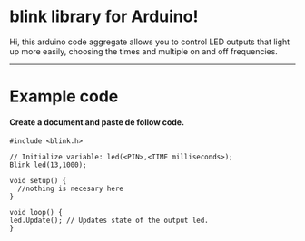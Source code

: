 blink library for Arduino!
===================

Hi, this arduino code aggregate allows you to control LED outputs that light up more easily, choosing the times and multiple on and off frequencies.

----------

Example code
=============
#### <i class="icon-file"></i> Create a document and paste de follow code.

```
#include <blink.h>

// Initialize variable: led(<PIN>,<TIME milliseconds>);
Blink led(13,1000);

void setup() {
  //nothing is necesary here
}

void loop() {
led.Update(); // Updates state of the output led.
}

```